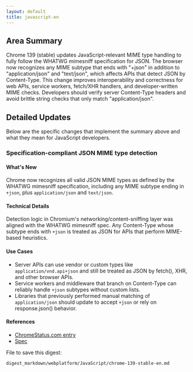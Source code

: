 ```yaml
---
layout: default
title: javascript-en
---
```


## Area Summary

Chrome 139 (stable) updates JavaScript-relevant MIME type handling to fully follow the WHATWG mimesniff specification for JSON. The browser now recognizes any MIME subtype that ends with "+json" in addition to "application/json" and "text/json", which affects APIs that detect JSON by Content-Type. This change improves interoperability and correctness for web APIs, service workers, fetch/XHR handlers, and developer-written MIME checks. Developers should verify server Content-Type headers and avoid brittle string checks that only match "application/json".

## Detailed Updates

Below are the specific changes that implement the summary above and what they mean for JavaScript developers.

### Specification-compliant JSON MIME type detection

#### What's New
Chrome now recognizes all valid JSON MIME types as defined by the WHATWG mimesniff specification, including any MIME subtype ending in `+json`, plus `application/json` and `text/json`.

#### Technical Details
Detection logic in Chromium's networking/content-sniffing layer was aligned with the WHATWG mimesniff spec. Any Content-Type whose subtype ends with `+json` is treated as JSON for APIs that perform MIME-based heuristics.

#### Use Cases
- Server APIs can use vendor or custom types like `application/vnd.api+json` and still be treated as JSON by fetch(), XHR, and other browser APIs.
- Service workers and middleware that branch on Content-Type can reliably handle `+json` subtypes without custom lists.
- Libraries that previously performed manual matching of `application/json` should update to accept `+json` or rely on response.json() behavior.

#### References
- [ChromeStatus.com entry](https://chromestatus.com/feature/5470594816278528)
- [Spec](https://mimesniff.spec.whatwg.org/#json-mime-type)

File to save this digest:
```text
digest_markdown/webplatform/JavaScript/chrome-139-stable-en.md
